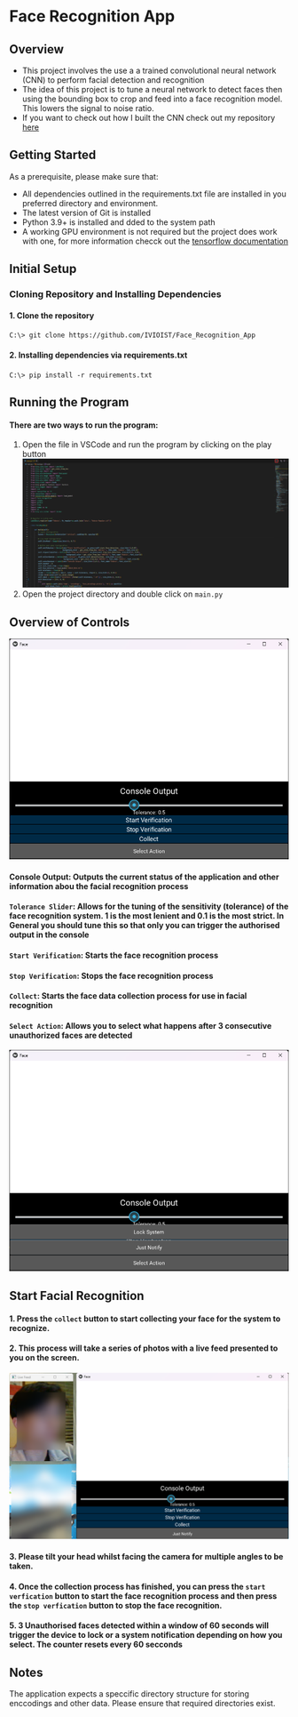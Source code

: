 # Face Recognition App
## Overview
- This project involves the use a a trained convolutional neural network (CNN) to perform facial detection and recognition
- The idea of this project is to tune a neural network to detect faces then using the bounding box to crop and feed into a face recognition model. This lowers the signal to noise ratio.
- If you want to check out how I built the CNN check out my repository [here](https://github.com/IVIOIST/Face_Recognition_Auto_Lock)
## Getting Started
As a prerequisite, please make sure that:
- All dependencies outlined in the requirements.txt file are installed in you preferred directory and environment.
- The latest version of Git is installed
- Python 3.9+  is installed and dded to the system path
- A working GPU environment is not required but the project does work with one, for more information checck out the [tensorflow documentation](https://www.tensorflow.org/install/source)
## Initial Setup
### Cloning Repository and Installing Dependencies
#### 1. Clone the repository
``` [Terminal]
C:\> git clone https://github.com/IVIOIST/Face_Recognition_App
```
#### 2. Installing dependencies via requirements.txt
``` [Terminal]
C:\> pip install -r requirements.txt
```
## Running the Program
#### There are two ways to run the program: 
1. Open the file in VSCode and run the program by clicking on the play button
![Alt text](/readmedata/main.png?raw=true "Title")
1. Open the project directory and double click on `main.py`
## Overview of Controls
![Alt text](/readmedata/appimage.png?raw=true "Title")
#### **Console Output:** Outputs the current status of the application and other information abou the facial recognition process
#### **`Tolerance Slider`:** Allows for the tuning of the  sensitivity (tolerance) of the face recognition system. 1 is the most lenient and 0.1 is the most strict. In General you should tune this so that only you can trigger the authorised output in the console
#### **`Start Verification`:** Starts the face recognition process
#### **`Stop Verification`:** Stops the face recognition process
#### **`Collect`:** Starts the face data collection process for use in facial recognition
#### **`Select Action`:** Allows you to select what happens after 3 consecutive unauthorized faces are detected
![Alt text](/readmedata/notifyselection.png?raw=true "Title")
## Start Facial Recognition
#### 1. Press the `collect` button to start collecting your face for the system to recognize.
#### 2. This process will take a series of photos with a live feed presented to you on the screen.
![Alt text](/readmedata/collectiondemo.png?raw=true "Title")
#### 3. Please tilt your head whilst facing the camera for multiple angles to be taken.
#### 4. Once the collection process has finished, you can press the `start verfication` button to start the face recognition process and then press the `stop verfication` button to stop the face recognition.
#### 5. 3 Unauthorised faces detected within a window of 60 seconds will trigger the device to lock or a system notification depending on how you select. The counter resets every 60 secconds
## Notes

The application expects a speccific directory structure for storing enccodings and other data. Please ensure that required directories exist.